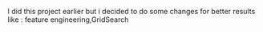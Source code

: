 I did this project earlier but i decided to do some changes for better results like : feature engineering,GridSearch
